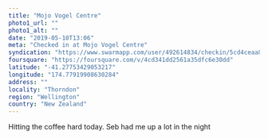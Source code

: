 ```yaml
---
title: "Mojo Vogel Centre"
photo1_url: ""
photo1_alt: ""
date: "2019-05-10T13:06"
meta: "Checked in at Mojo Vogel Centre"
syndication: "https://www.swarmapp.com/user/492614834/checkin/5cd4ceaa835c9a002c4f6e49"
foursquare: "https://foursquare.com/v/4cd341dd2561a35dfc6e30dd"
latitude: "-41.27753429053217"
longitude: "174.77919908630284"
address: ""
locality: "Thorndon"
region: "Wellington"
country: "New Zealand"
---
```

Hitting the coffee hard today. Seb had me up a lot in the night
